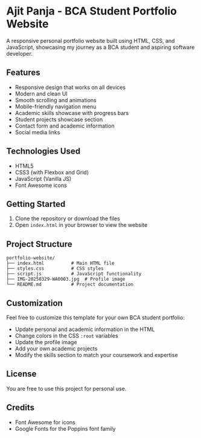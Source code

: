 # Ajit Panja - BCA Student Portfolio Website

A responsive personal portfolio website built using HTML, CSS, and JavaScript, showcasing my journey as a BCA student and aspiring software developer.

## Features

- Responsive design that works on all devices
- Modern and clean UI
- Smooth scrolling and animations
- Mobile-friendly navigation menu
- Academic skills showcase with progress bars
- Student projects showcase section
- Contact form and academic information
- Social media links

## Technologies Used

- HTML5
- CSS3 (with Flexbox and Grid)
- JavaScript (Vanilla JS)
- Font Awesome icons

## Getting Started

1. Clone the repository or download the files
2. Open `index.html` in your browser to view the website

## Project Structure

```
portfolio-website/
├── index.html          # Main HTML file
├── styles.css          # CSS styles
├── script.js           # JavaScript functionality
├── IMG-20250329-WA0003.jpg  # Profile image
└── README.md           # Project documentation
```

## Customization

Feel free to customize this template for your own BCA student portfolio:

- Update personal and academic information in the HTML
- Change colors in the CSS `:root` variables
- Update the profile image
- Add your own academic projects
- Modify the skills section to match your coursework and expertise

## License

You are free to use this project for personal use.

## Credits

- Font Awesome for icons
- Google Fonts for the Poppins font family 